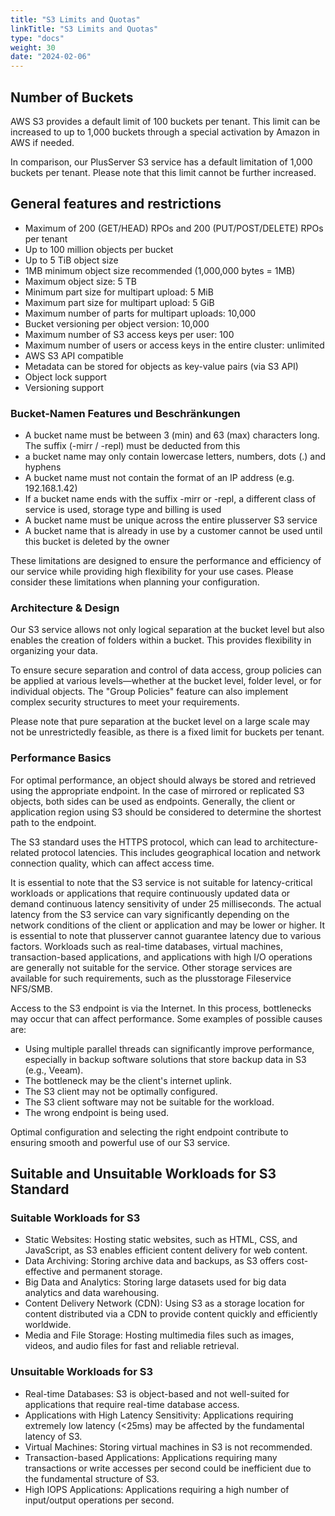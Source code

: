 ```yaml
---
title: "S3 Limits and Quotas"
linkTitle: "S3 Limits and Quotas"
type: "docs"
weight: 30
date: "2024-02-06"
---
```


## Number of Buckets

AWS S3 provides a default limit of 100 buckets per tenant. This limit can be increased to up to 1,000 buckets through a special activation by Amazon in AWS if needed.

In comparison, our PlusServer S3 service has a default limitation of 1,000 buckets per tenant. Please note that this limit cannot be further increased.

## General features and restrictions

-   Maximum of 200 (GET/HEAD) RPOs and 200 (PUT/POST/DELETE) RPOs per tenant
-   Up to 100 million objects per bucket
-   Up to 5 TiB object size
-   1MB minimum object size recommended (1,000,000 bytes = 1MB)
-   Maximum object size: 5 TB
-   Minimum part size for multipart upload: 5 MiB
-   Maximum part size for multipart upload: 5 GiB
-   Maximum number of parts for multipart uploads: 10,000
-   Bucket versioning per object version: 10,000
-   Maximum number of S3 access keys per user: 100
-   Maximum number of users or access keys in the entire cluster: unlimited
-   AWS S3 API compatible
-   Metadata can be stored for objects as key-value pairs (via S3 API)
-   Object lock support
-   Versioning support

### Bucket-Namen Features und Beschränkungen

-   A bucket name must be between 3 (min) and 63 (max) characters long. The suffix (-mirr / -repl) must be deducted from this
-   a bucket name may only contain lowercase letters, numbers, dots (.) and hyphens
-   A bucket name must not contain the format of an IP address (e.g. 192.168.1.42)
-   If a bucket name ends with the suffix -mirr or -repl, a different class of service is used,
    storage type and billing is used
-   A bucket name must be unique across the entire plusserver S3 service
-   A bucket name that is already in use by a customer cannot be used until
    this bucket is deleted by the owner

These limitations are designed to ensure the performance and efficiency of our service while providing high flexibility for your use cases. Please consider these limitations when planning your configuration.

### Architecture & Design

Our S3 service allows not only logical separation at the bucket level but also enables the creation of folders within a bucket. This provides flexibility in organizing your data.

To ensure secure separation and control of data access, group policies can be applied at various levels—whether at the bucket level, folder level, or for individual objects. The "Group Policies" feature can also implement complex security structures to meet your requirements.

Please note that pure separation at the bucket level on a large scale may not be unrestrictedly feasible, as there is a fixed limit for buckets per tenant.

### Performance Basics

For optimal performance, an object should always be stored and retrieved using the appropriate endpoint. In the case of mirrored or replicated S3 objects, both sides can be used as endpoints.
Generally, the client or application region using S3 should be considered to determine the shortest path to the endpoint.

The S3 standard uses the HTTPS protocol, which can lead to architecture-related protocol latencies. This includes geographical location and network connection quality, which can affect access time.

It is essential to note that the S3 service is not suitable for latency-critical workloads or applications that require continuously updated data or demand continuous latency sensitivity of under 25 milliseconds. The actual latency from the S3 service can vary significantly depending on the network conditions of the client or application and may be lower or higher. It is essential to note that plusserver cannot guarantee latency due to various factors.
Workloads such as real-time databases, virtual machines, transaction-based applications, and applications with high I/O operations are generally not suitable for the service. Other storage services are available for such requirements, such as the plusstorage Fileservice NFS/SMB.

Access to the S3 endpoint is via the Internet. In this process, bottlenecks may occur that can affect performance. Some examples of possible causes are:

-   Using multiple parallel threads can significantly improve performance, especially in backup software solutions that store backup data in S3 (e.g., Veeam).
-   The bottleneck may be the client's internet uplink.
-   The S3 client may not be optimally configured.
-   The S3 client software may not be suitable for the workload.
-   The wrong endpoint is being used.

Optimal configuration and selecting the right endpoint contribute to ensuring smooth and powerful use of our S3 service.

## Suitable and Unsuitable Workloads for S3 Standard

### Suitable Workloads for S3

-   Static Websites: Hosting static websites, such as HTML, CSS, and JavaScript, as S3 enables efficient content delivery for web content.
-   Data Archiving: Storing archive data and backups, as S3 offers cost-effective and permanent storage.
-   Big Data and Analytics: Storing large datasets used for big data analytics and data warehousing.
-   Content Delivery Network (CDN): Using S3 as a storage location for content distributed via a CDN to provide content quickly and efficiently worldwide.
-   Media and File Storage: Hosting multimedia files such as images, videos, and audio files for fast and reliable retrieval.

### Unsuitable Workloads for S3

-   Real-time Databases: S3 is object-based and not well-suited for applications that require real-time database access.
-   Applications with High Latency Sensitivity: Applications requiring extremely low latency (<25ms) may be affected by the fundamental latency of S3.
-   Virtual Machines: Storing virtual machines in S3 is not recommended.
-   Transaction-based Applications: Applications requiring many transactions or write accesses per second could be inefficient due to the fundamental structure of S3.
-   High IOPS Applications: Applications requiring a high number of input/output operations per second.
